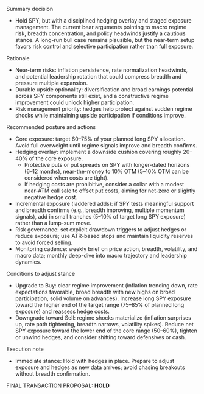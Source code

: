 Summary decision
- Hold SPY, but with a disciplined hedging overlay and staged exposure management. The current bear arguments pointing to macro regime risk, breadth concentration, and policy headwinds justify a cautious stance. A long-run bull case remains plausible, but the near-term setup favors risk control and selective participation rather than full exposure.

Rationale
- Near-term risks: inflation persistence, rate normalization headwinds, and potential leadership rotation that could compress breadth and pressure multiple expansion.
- Durable upside optionality: diversification and broad earnings potential across SPY components still exist, and a constructive regime improvement could unlock higher participation.
- Risk management priority: hedges help protect against sudden regime shocks while maintaining upside participation if conditions improve.

Recommended posture and actions
- Core exposure: target 60–75% of your planned long SPY allocation. Avoid full overweight until regime signals improve and breadth confirms.
- Hedging overlay: implement a downside cushion covering roughly 20–40% of the core exposure.
  - Protective puts or put spreads on SPY with longer-dated horizons (6–12 months), near-the-money to 10% OTM (5–10% OTM can be considered when costs are tight).
  - If hedging costs are prohibitive, consider a collar with a modest near-ATM call sale to offset put costs, aiming for net-zero or slightly negative hedge cost.
- Incremental exposure (laddered adds): if SPY tests meaningful support and breadth confirms (e.g., breadth improving, multiple momentum signals), add in small tranches (5–10% of target long SPY exposure) rather than a lump-sum move.
- Risk governance: set explicit drawdown triggers to adjust hedges or reduce exposure; use ATR-based stops and maintain liquidity reserves to avoid forced selling.
- Monitoring cadence: weekly brief on price action, breadth, volatility, and macro data; monthly deep-dive into macro trajectory and leadership dynamics.

Conditions to adjust stance
- Upgrade to Buy: clear regime improvement (inflation trending down, rate expectations favorable, broad breadth with new highs on broad participation, solid volume on advances). Increase long SPY exposure toward the higher end of the target range (75–85% of planned long exposure) and reassess hedge costs.
- Downgrade toward Sell: regime shocks materialize (inflation surprises up, rate path tightening, breadth narrows, volatility spikes). Reduce net SPY exposure toward the lower end of the core range (50–60%), tighten or unwind hedges, and consider shifting toward defensives or cash.

Execution note
- Immediate stance: Hold with hedges in place. Prepare to adjust exposure and hedges as new data arrives; avoid chasing breakouts without breadth confirmation.

FINAL TRANSACTION PROPOSAL: **HOLD**
